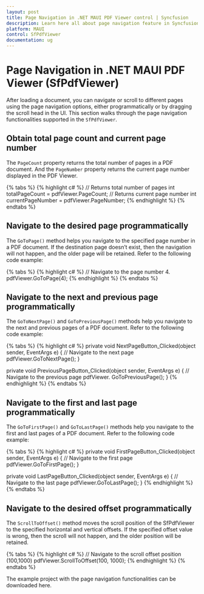 ```yaml
---
layout: post
title: Page Navigation in .NET MAUI PDF Viewer control | Syncfusion
description: Learn here all about page navigation feature in Syncfusion .NET MAUI PDF Viewer (SfPdfViewer) control and more.
platform: MAUI
control: SfPdfViewer
documentation: ug
---
```


# Page Navigation in .NET MAUI PDF Viewer (SfPdfViewer)

After loading a document, you can navigate or scroll to different pages using the page navigation options, either programmatically or by dragging the scroll head in the UI. This section walks through the page navigation functionalities supported in the `SfPdfViewer`.

## Obtain total page count and current page number

The `PageCount` property returns the total number of pages in a PDF document. And the `PageNumber` property returns the current page number displayed in the PDF Viewer.

{% tabs %}
{% highlight c# %}
// Returns total number of pages
int totalPageCount = pdfViewer.PageCount;
// Returns current page number
int currentPageNumber = pdfViewer.PageNumber;
{% endhighlight %}
{% endtabs %}

## Navigate to the desired page programmatically

The `GoToPage()` method helps you navigate to the specified page number in a PDF document. If the destination page doesn’t exist, then the navigation will not happen, and the older page will be retained. Refer to the following code example:

{% tabs %}
{% highlight c# %}
// Navigate to the page number 4.
pdfViewer.GoToPage(4);
{% endhighlight %}
{% endtabs %}

## Navigate to the next and previous page programmatically

The `GoToNextPage()` and `GoToPreviousPage()` methods help you navigate to the next and previous pages of a PDF document. Refer to the following code example:

{% tabs %}
{% highlight c# %}
private void NextPageButton_Clicked(object sender, EventArgs e)
{
    // Navigate to the next page
    pdfViewer.GoToNextPage();
}

private void PreviousPageButton_Clicked(object sender, EventArgs e)
{
    // Navigate to the previous page
    pdfViewer. GoToPreviousPage();
}
{% endhighlight %}
{% endtabs %}

## Navigate to the first and last page programmatically

The `GoToFirstPage()` and `GoToLastPage()` methods help you navigate to the first and last pages of a PDF document. Refer to the following code example:

{% tabs %}
{% highlight c# %}
private void FirstPageButton_Clicked(object sender, EventArgs e)
{
    // Navigate to the first page
    pdfViewer.GoToFirstPage();
}

private void LastPageButton_Clicked(object sender, EventArgs e)
{
    // Navigate to the last page
    pdfViewer.GoToLastPage();
}
{% endhighlight %}
{% endtabs %}

## Navigate to the desired offset programmatically

The `ScrollToOffset()` method moves the scroll position of the SfPdfViewer to the specified horizontal and vertical offsets. If the specified offset value is wrong, then the scroll will not happen, and the older position will be retained.

{% tabs %}
{% highlight c# %}
// Navigate to the scroll offset position (100,1000)
pdfViewer.ScrollToOffset(100, 1000);
{% endhighlight %}
{% endtabs %}

The example project with the page navigation functionalities can be downloaded here. 
